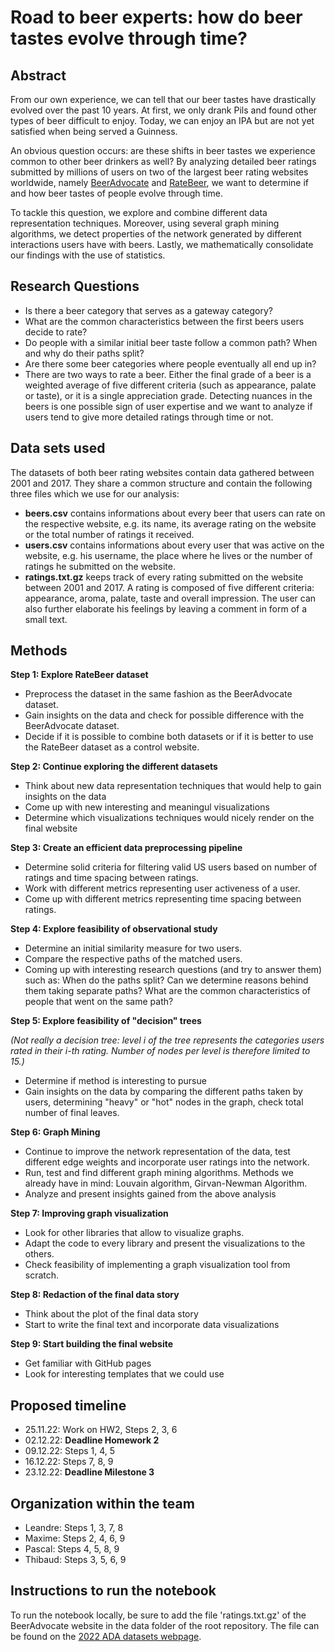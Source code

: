 # Road to beer experts: how do beer tastes evolve through time?

## Abstract
From our own experience, we can tell that our beer tastes have drastically evolved over the past 10 years. At first, we only drank Pils and found other types of beer difficult to enjoy. Today, we can enjoy an IPA but are not yet satisfied when being served a Guinness. 

An obvious question occurs: are these shifts in beer tastes we experience common to other beer drinkers as well? By analyzing detailed beer ratings submitted by millions of users on two of the largest beer rating websites worldwide, namely [BeerAdvocate](https://www.beeradvocate.com/) and [RateBeer](https://www.ratebeer.com/), we want to determine if and how beer tastes of people evolve through time. 

To tackle this question, we explore and combine different data representation techniques. Moreover, using several graph mining algorithms, we detect properties of the network generated by different interactions users have with beers. Lastly, we mathematically consolidate our findings with the use of statistics.

## Research Questions
- Is there a beer category that serves as a gateway category?
- What are the common characteristics between the first beers users decide to rate?
- Do people with a similar initial beer taste follow a common path? When and why do their paths split? 
- Are there some beer categories where people eventually all end up in? 
- There are two ways to rate a beer. Either the final grade of a beer is a weighted average of five different criteria (such as appearance, palate or taste), or it is a single appreciation grade. Detecting nuances in the beers is one possible sign of user expertise and we want to analyze if users tend to give more detailed ratings through time or not. 

## Data sets used
The datasets of both beer rating websites contain data gathered between 2001 and 2017. They share a common structure and contain the following three files which we use for our analysis:

- **beers.csv**
contains informations about every beer that users can rate on the respective website, e.g. its name, its average rating on the website or the total number of ratings it received. 
- **users.csv**
contains informations about every user that was active on the website, e.g. his username, the place where he lives or the number of ratings he submitted on the website.
- **ratings.txt.gz** keeps track of every rating submitted on the website between 2001 and 2017. A rating is composed of five different criteria: appearance, aroma, palate, taste and overall impression. The user can also further elaborate his feelings by leaving a comment in form of a small text.

## Methods
**Step 1: Explore RateBeer dataset**
- Preprocess the dataset in the same fashion as the BeerAdvocate dataset. 
- Gain insights on the data and check for possible difference with the BeerAdvocate dataset.
- Decide if it is possible to combine both datasets or if it is better to use the RateBeer dataset as a control website.

**Step 2: Continue exploring the different datasets**
- Think about new data representation techniques that would help to gain insights on the data
- Come up with new interesting and meaningul visualizations
- Determine which visualizations techniques would nicely render on the final website

**Step 3: Create an efficient data preprocessing pipeline**
- Determine solid criteria for filtering valid US users based on number of ratings and time spacing between ratings.
- Work with different metrics representing user activeness of a user. 
- Come up with different metrics representing time spacing between ratings.

**Step 4: Explore feasibility of observational study**
- Determine an initial similarity measure for two users. 
- Compare the respective paths of the matched users.
- Coming up with interesting research questions (and try to answer them) such as: When do the paths split? Can we determine reasons behind them taking separate paths? What are the common characteristics of people that went on the same path?

**Step 5: Explore feasibility of "decision" trees**

_(Not really a decision tree: level $i$ of the tree represents the categories users rated in their $i$-th rating. Number of nodes per level is therefore limited to 15.)_
- Determine if method is interesting to pursue
- Gain insights on the data by comparing the different paths taken by users, determining "heavy" or "hot" nodes in the graph, check total number of final leaves.

**Step 6: Graph Mining**
- Continue to improve the network representation of the data, test different edge weights and incorporate user ratings into the network.
- Run, test and find different graph mining algorithms. Methods we already have in mind: Louvain algorithm, Girvan-Newman Algorithm.
- Analyze and present insights gained from the above analysis

**Step 7: Improving graph visualization**
- Look for other libraries that allow to visualize graphs.
- Adapt the code to every library and present the visualizations to the others.
- Check feasibility of implementing a graph visualization tool from scratch.

**Step 8: Redaction of the final data story**
- Think about the plot of the final data story
- Start to write the final text and incorporate data visualizations 

**Step 9: Start building the final website**
- Get familiar with GitHub pages
- Look for interesting templates that we could use

## Proposed timeline

- 25.11.22: Work on HW2, Steps 2, 3, 6
- 02.12.22: **Deadline Homework 2**
- 09.12.22: Steps 1, 4, 5
- 16.12.22: Steps 7, 8, 9
- 23.12.22: **Deadline Milestone 3**

## Organization within the team

- Leandre: Steps 1, 3, 7, 8
- Maxime: Steps 2, 4, 6, 9
- Pascal: Steps 4, 5, 8, 9
- Thibaud: Steps 3, 5, 6, 9

## Instructions to run the notebook

To run the notebook locally, be sure to add the file 'ratings.txt.gz' of the BeerAdvocate website in the data folder of the root repository.
The file can be found on the [2022 ADA datasets webpage](https://go.epfl.ch/ada22_datasets).


